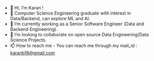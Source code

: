 - 👋 Hi, I’m Karan !
- 👀 Computer Science Engineering graduate with interest in Data/Backend, can explore ML and AI.
- 🌱 I’m currently working as a Senior Software Engineer (Data and Backend Engineering).
- 💞️ I’m looking to collaborate on open source Data Engineering/Data Science Projects.
- 📫 How to reach me - You can reach me through my mail_id : karanb18@gmail.com

<!---
karanb23/karanb23 is a ✨ special ✨ repository because its `README.md` (this file) appears on your GitHub profile.
You can click the Preview link to take a look at your changes.
--->
